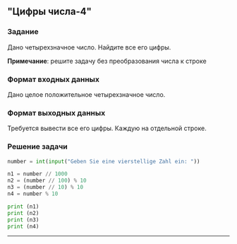 ## "Цифры числа-4"

### Задание

Дано четырехзначное число. Найдите все его цифры.

**Примечание**: решите задачу без преобразования числа к строке

### Формат входных данных

Дано целое положительное четырехзначное число.

### Формат выходных данных

Требуется вывести все его цифры. Каждую на отдельной строке.

### Решение задачи

```python
number = int(input("Geben Sie eine vierstellige Zahl ein: "))

n1 = number // 1000
n2 = (number // 100) % 10
n3 = (number // 10) % 10
n4 = number % 10

print (n1)
print (n2)
print (n3)
print (n4)

```

---

